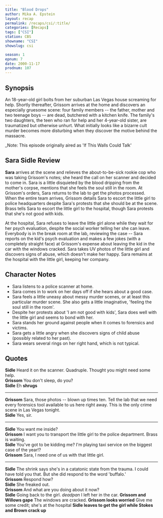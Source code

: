 ```yaml
---
title: "Blood Drops"
author: Mika A. Epstein
layout: recap
permalink: /recaps/csi/:title/
categories: [Recaps]
tags: ["CSI"]
station: CBS
showname: "CSI"
showslug: csi

season: 1
epnum: 7
date: 2000-11-17
prodnum: 107  
---
```


## Synopsis

An 18-year-old girl bolts from her suburban Las Vegas house screaming for help. Shortly thereafter, Grissom arrives at the home and discovers an especially gruesome scene: four family members -- the father, mother and two teenage boys -- are dead, butchered with a kitchen knife. The family's two daughters, the teen who ran for help and her 4-year-old sister, are traumatized but otherwise unhurt. What initially looks like a bizarre cult murder becomes more disturbing when they discover the motive behind the massacre.

_Note: This episode originally aired as 'If This Walls Could Talk'

## Sara Sidle Review

**Sara** arrives at the scene and relieves the about-to-be-sick rookie cop who was taking Grissom's notes; she heard the call on her scanner and decided to come in. Sara is a little disquieted by the blood dripping from the mother's corpse, mentions that she feels the soul still in the room. At Grissom's orders, Sara returns to the lab to get the photos processed. When the entire team arrives, Grissom details Sara to escort the little girl to police headquarters despite Sara's protests that she should be at the scene. Brass tells Sara to escort the little girl to the hospital, though Sara protests that she's not good with kids.

At the hospital, Sara refuses to leave the little girl alone while they wait for her psych evaluation, despite the social worker telling her she can leave. Everybody is in the break room at the lab, reviewing the case -- Sara reports on the kid's psych evaluation and makes a few jokes (with a completely straight face) at Grissom's expense about leaving the kid in the car with the windows cracked. Sara takes UV photos of the little girl and discovers signs of abuse, which doesn't make her happy. Sara remains at the hospital with the little girl, keeping her company.

## Character Notes

* Sara listens to a police scanner at home.  
* Sara comes in to work on her days off if she hears about a good case.  
* Sara feels a little uneasy about messy murder scenes, or at least this particular murder scene. She also gets a little imaginative, 'feeling the soul still in the room'.  
* Despite her protests about 'I am not good with kids', Sara does well with the little girl and seems to bond with her.  
* Sara stands her ground against people when it comes to forensics and victims.  
* Sara gets a little angry when she discovers signs of child abuse (possibly related to her past).  
* Sara wears several rings on her right hand, which is not typical.

## Quotes

**Sidle** Heard it on the scanner. Quadruple. Thought you might need some help.  
**Grissom** You don't sleep, do you?  
**Sidle** Eh __shrugs__  

- - -

**Grissom** Sara, those photos -- blown up times ten. Tell the lab that we need every forensics tool available to us here right away. This is the only crime scene in Las Vegas tonight.  
**Sidle** Yes, sir.  

- - -

**Sidle** You want me inside?  
**Grissom** I want you to transport the little girl to the police department. Brass is waiting.  
**Sidle** You've got to be kidding me? I'm playing taxi service on the biggest case of the year!?  
**Grissom** Sara, I need one of us with that little girl.  

- - -

**Sidle** The shrink says she's in a catatonic state from the trauma. I could have told you that. But she did respond to the word 'buffalo.'  
**Grissom** Respond how?  
**Sidle** She freaked out.  
**Grissom** And what are you doing about it now?  
**Sidle** Going back to the girl. _deadpan_ I left her in the car. __Grissom and Willows gape__ The windows are cracked. __Grissom looks worried__ Give me some credit; she's at the hospital __Sidle leaves to get the girl while Stokes and Brown crack up__

